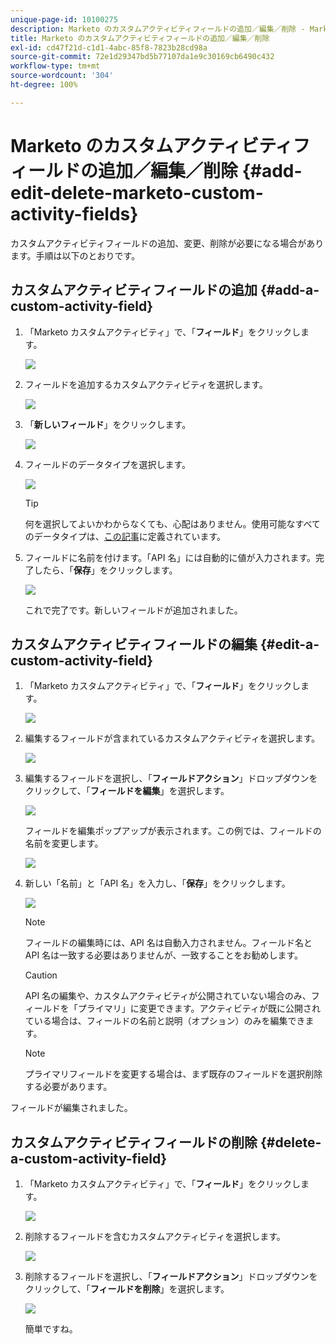 ```yaml
---
unique-page-id: 10100275
description: Marketo のカスタムアクティビティフィールドの追加／編集／削除 - Marketo ドキュメント - 製品ドキュメント
title: Marketo のカスタムアクティビティフィールドの追加／編集／削除
exl-id: cd47f21d-c1d1-4abc-85f8-7823b28cd98a
source-git-commit: 72e1d29347bd5b77107da1e9c30169cb6490c432
workflow-type: tm+mt
source-wordcount: '304'
ht-degree: 100%

---
```


# Marketo のカスタムアクティビティフィールドの追加／編集／削除 {#add-edit-delete-marketo-custom-activity-fields}

カスタムアクティビティフィールドの追加、変更、削除が必要になる場合があります。手順は以下のとおりです。

## カスタムアクティビティフィールドの追加 {#add-a-custom-activity-field}

1. 「Marketo カスタムアクティビティ」で、「**フィールド**」をクリックします。

   ![](assets/one-3.png)

1. フィールドを追加するカスタムアクティビティを選択します。

   ![](assets/two-3.png)

1. 「**新しいフィールド**」をクリックします。

   ![](assets/three-3.png)

1. フィールドのデータタイプを選択します。

   ![](assets/four-3.png)

   >[!TIP]
   >
   >何を選択してよいかわからなくても、心配はありません。使用可能なすべてのデータタイプは、[この記事](/help/marketo/product-docs/administration/field-management/custom-field-type-glossary.md)に定義されています。

1. フィールドに名前を付けます。「API 名」には自動的に値が入力されます。完了したら、「**保存**」をクリックします。

   ![](assets/five-3.png)

   これで完了です。新しいフィールドが追加されました。

## カスタムアクティビティフィールドの編集 {#edit-a-custom-activity-field}

1. 「Marketo カスタムアクティビティ」で、「**フィールド**」をクリックします。

   ![](assets/one-3.png)

1. 編集するフィールドが含まれているカスタムアクティビティを選択します。

   ![](assets/seven.png)

1. 編集するフィールドを選択し、「**フィールドアクション**」ドロップダウンをクリックして、「**フィールドを編集**」を選択します。

   ![](assets/eight.png)

   フィールドを編集ポップアップが表示されます。この例では、フィールドの名前を変更します。

   ![](assets/nine.png)

1. 新しい「名前」と「API 名」を入力し、「**保存**」をクリックします。

   ![](assets/ten.png)

   >[!NOTE]
   >
   >フィールドの編集時には、API 名は自動入力されません。フィールド名と API 名は一致する必要はありませんが、一致することをお勧めします。

   >[!CAUTION]
   >
   >API 名の編集や、カスタムアクティビティが公開されていない場合のみ、フィールドを「プライマリ」に変更できます。アクティビティが既に公開されている場合は、フィールドの名前と説明（オプション）のみを編集できます。

   >[!NOTE]
   >
   >プライマリフィールドを変更する場合は、まず既存のフィールドを選択削除する必要があります。

フィールドが編集されました。

## カスタムアクティビティフィールドの削除 {#delete-a-custom-activity-field}

1. 「Marketo カスタムアクティビティ」で、「**フィールド**」をクリックします。

   ![](assets/one-3.png)

1. 削除するフィールドを含むカスタムアクティビティを選択します。

   ![](assets/twelve.png)

1. 削除するフィールドを選択し、「**フィールドアクション**」ドロップダウンをクリックして、「**フィールドを削除**」を選択します。

   ![](assets/thirteen.png)

   簡単ですね。

